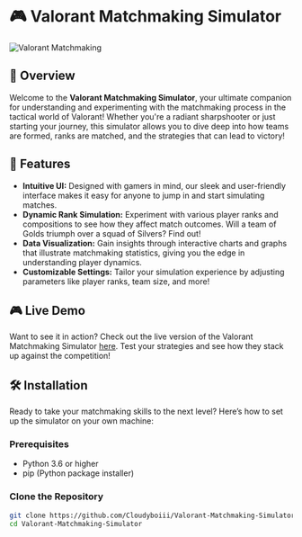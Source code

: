 # 🎮 Valorant Matchmaking Simulator

![Valorant Matchmaking](https://storage.googleapis.com/a1aa/image/0ae52aba-3268-482d-ad49-3b887096d3f8.jpeg)

## 🚀 Overview

Welcome to the **Valorant Matchmaking Simulator**, your ultimate companion for understanding and experimenting with the matchmaking process in the tactical world of Valorant! Whether you're a radiant sharpshooter or just starting your journey, this simulator allows you to dive deep into how teams are formed, ranks are matched, and the strategies that can lead to victory!

## 🌟 Features

- **Intuitive UI:** Designed with gamers in mind, our sleek and user-friendly interface makes it easy for anyone to jump in and start simulating matches.
- **Dynamic Rank Simulation:** Experiment with various player ranks and compositions to see how they affect match outcomes. Will a team of Golds triumph over a squad of Silvers? Find out!
- **Data Visualization:** Gain insights through interactive charts and graphs that illustrate matchmaking statistics, giving you the edge in understanding player dynamics.
- **Customizable Settings:** Tailor your simulation experience by adjusting parameters like player ranks, team size, and more!

## 🎮 Live Demo

Want to see it in action? Check out the live version of the Valorant Matchmaking Simulator [here](https://valorant-matchmaking-simulator-udpqjdvttnj4mrslyseiec.streamlit.app/). Test your strategies and see how they stack up against the competition!

## 🛠 Installation

Ready to take your matchmaking skills to the next level? Here’s how to set up the simulator on your own machine:

### Prerequisites

- Python 3.6 or higher
- pip (Python package installer)

### Clone the Repository

```bash
git clone https://github.com/Cloudyboiii/Valorant-Matchmaking-Simulator.git
cd Valorant-Matchmaking-Simulator
